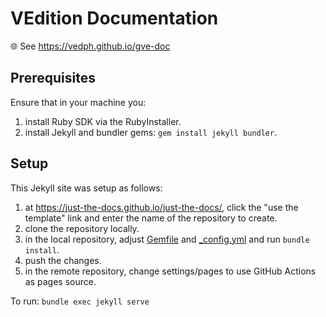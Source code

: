 # VEdition Documentation

🌐 See <https://vedph.github.io/gve-doc>

## Prerequisites

Ensure that in your machine you:

1. install Ruby SDK via the RubyInstaller.
2. install Jekyll and bundler gems: `gem install jekyll bundler`.

## Setup

This Jekyll site was setup as follows:

1. at <https://just-the-docs.github.io/just-the-docs/>, click the "use the template" link and enter the name of the repository to create.
2. clone the repository locally.
3. in the local repository, adjust [Gemfile](Gemfile) and [_config.yml](_config.yml) and run `bundle install`.
4. push the changes.
5. in the remote repository, change settings/pages to use GitHub Actions as pages source.

To run: `bundle exec jekyll serve`
